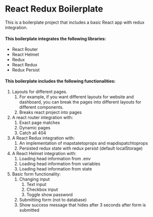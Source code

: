 # React Redux Boilerplate

This is a boilerplate project that includes a basic 
React app with redux integration. 

#### This boilerplate integrates the following libraries:
- React Router
- React Helmet
- Redux
- React Redux
- Redux Persist

#### This boilerplate includes the following functionalities:
1. Layouts for different pages.
    1. For example, if you want different layouts for website and dashboard, 
    you can break the pages into different layouts for different components.
    2. Breaks react project into pages
2. A react router integration with:
    1. Exact page matches
    2. Dynamic pages
    3. Catch all 404 
3. A React Redux integration with:
    1. An implementation of mapstatetoprops and mapdispatchtoprops
    2. Persisted redux state with redux persist (default localStorage)
3. A React Helmet integration with:
    1. Loading head information from .env
    2. Loading head information from variables
    3. Loading head information from state
4. Basic form functionality:
    1. Changing input
        1. Text input
        2. Checkbox input
        3. Toggle show password
    2. Submitting form (not to database)    
    3. Show success message that hides after 3 seconds after form is submitted
